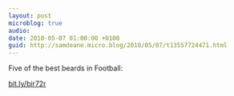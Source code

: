 ```yaml
---
layout: post
microblog: true
audio: 
date: 2010-05-07 01:00:00 +0100
guid: http://samdeane.micro.blog/2010/05/07/t13557724471.html
---
```

Five of the best beards in Football:

[bit.ly/bir72r](http://bit.ly/bir72r)

